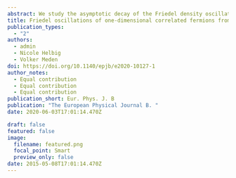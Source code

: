 ```yaml
---
abstract: We study the asymptotic decay of the Friedel density oscillations induced by an open boundary in a one-dimensional chain of lattice fermions with a short-range two-particle interaction. From Tomonaga-Luttinger liquid theory it is known that the decay follows a power law, with an interaction dependent exponent, which, for repulsive interactions, is larger than the noninteracting value − 1. We first investigate if this behavior can be captured by many-body perturbation theory for either the Green function or the self-energy in lowest order in the two-particle interaction. The analytic results of the former show a logarithmic divergence indicative of the power law. One might hope that the resummation of higher order terms inherent to the Dyson equation then leads to a power law in the perturbation theory for the self-energy. However, the numerical results do not support this. Next we use density functional theory within the local-density approximation and an exchange-correlation functional derived from the exact Bethe ansatz solution of the translational invariant model. While the numerical results are consistent with power-law scaling if systems of 104 or more lattice sites are considered, the extracted exponent is very close to the noninteracting value even for sizeable interactions.
title: Friedel oscillations of one-dimensional correlated fermions from perturbation theory and density functional theory
publication_types:
  - "2"
authors:
  - admin
  - Nicole Helbig
  - Volker Meden
doi: https://doi.org/10.1140/epjb/e2020-10127-1
author_notes:
  - Equal contribution
  - Equal contribution
  - Equal contribution
publication_short: Eur. Phys. J. B
publication: "The European Physical Journal B. "
date: 2020-06-03T17:01:14.470Z

draft: false
featured: false
image:
  filename: featured.png
  focal_point: Smart
  preview_only: false
date: 2015-05-08T17:01:14.470Z
---
```

